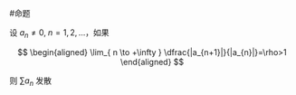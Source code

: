 #命题 

设 $a_{n}\neq 0,\; n=1,2,\dots$，如果

$$
\begin{aligned}
\lim_{ n \to +\infty } \dfrac{|a_{n+1}|}{|a_{n}|}=\rho>1
\end{aligned}
$$

则 $\sum a_{n}$ 发散

